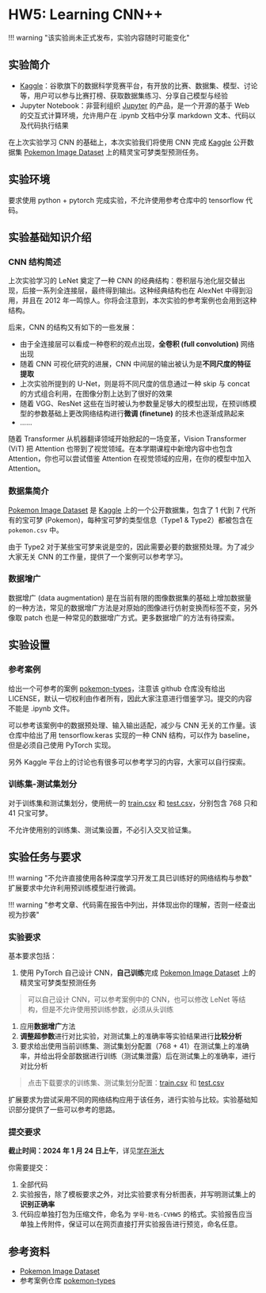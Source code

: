 <link rel="stylesheet" href="../css/counter.css" />

# HW5: Learning CNN++

!!! warning "该实验尚未正式发布，实验内容随时可能变化"

## 实验简介

- [Kaggle](https://zh.wikipedia.org/wiki/Kaggle)：谷歌旗下的数据科学竞赛平台，有开放的比赛、数据集、模型、讨论等，用户可以参与比赛打榜、获取数据集练习、分享自己模型与经验
- Jupyter Notebook：非营利组织 [Jupyter](https://zh.wikipedia.org/wiki/Jupyter) 的产品，是一个开源的基于 Web 的交互式计算环境，允许用户在 .ipynb 文档中分享 markdown 文本、代码以及代码执行结果

在上次实验学习 CNN 的基础上，本次实验我们将使用 CNN 完成 [Kaggle](https://zh.wikipedia.org/wiki/Kaggle) 公开数据集 [Pokemon Image Dataset](https://www.kaggle.com/datasets/vishalsubbiah/pokemon-images-and-types/data) 上的精灵宝可梦类型预测任务。

## 实验环境

要求使用 python + pytorch 完成实验，不允许使用参考仓库中的 tensorflow 代码。

## 实验基础知识介绍

### CNN 结构简述

上次实验学习的 LeNet 奠定了一种 CNN 的经典结构：卷积层与池化层交替出现，后接一系列全连接层，最终得到输出。这种经典结构也在 AlexNet 中得到沿用，并且在 2012 年一鸣惊人。你将会注意到，本次实验的参考案例也会用到这种结构。

后来，CNN 的结构又有如下的一些发展：

- 由于全连接层可以看成一种卷积的观点出现，**全卷积 (full convolution)** 网络出现
- 随着 CNN 可视化研究的进展，CNN 中间层的输出被认为是**不同尺度的特征提取**
- 上次实验所提到的 U-Net，则是将不同尺度的信息通过一种 skip 与 concat 的方式组合利用，在图像分割上达到了很好的效果
- 随着 VGG、ResNet 这些在当时被认为参数量足够大的模型出现，在预训练模型的参数基础上更改网络结构进行**微调 (finetune)** 的技术也逐渐成熟起来
- ......

随着 Transformer 从机器翻译领域开始掀起的一场变革，Vision Transformer (ViT) 把 Attention 也带到了视觉领域。在本学期课程中新增内容中也包含 Attention，你也可以尝试借鉴 Attention 在视觉领域的应用，在你的模型中加入 Attention。

### 数据集简介

[Pokemon Image Dataset](https://www.kaggle.com/datasets/vishalsubbiah/pokemon-images-and-types/data) 是 [Kaggle](https://zh.wikipedia.org/wiki/Kaggle) 上的一个公开数据集，包含了 1 代到 7 代所有的宝可梦 (Pokemon)，每种宝可梦的类型信息（Type1 & Type2）都被包含在 `pokemon.csv` 中。

由于 Type2 对于某些宝可梦来说是空的，因此需要必要的数据预处理。为了减少大家无关 CNN 的工作量，提供了一个案例可以参考学习。

### 数据增广

数据增广 (data augmentation) 是在当前有限的图像数据集的基础上增加数据量的一种方法，常见的数据增广方法是对原始的图像进行仿射变换而标签不变，另外像取 patch 也是一种常见的数据增广方式。更多数据增广的方法有待探索。

## 实验设置

### 参考案例

给出一个可参考的案例 [pokemon-types](https://github.com/rshnn/pokemon-types)，注意该 github 仓库没有给出 LICENSE，默认一切权利由作者所有，因此大家注意进行借鉴学习。提交的内容不能是 .ipynb 文件。

可以参考该案例中的数据预处理、输入输出适配，减少与 CNN 无关的工作量。该仓库中给出了用 tensorflow.keras 实现的一种 CNN 结构，可以作为 baseline，但是必须自己使用 PyTorch 实现。

另外 Kaggle 平台上的讨论也有很多可以参考学习的内容，大家可以自行探索。

### 训练集-测试集划分

对于训练集和测试集划分，使用统一的 [train.csv](csv/train.csv) 和 [test.csv](csv/test.csv)，分别包含 768 只和 41 只宝可梦。

不允许使用别的训练集、测试集设置，不必引入交叉验证集。

## 实验任务与要求

!!! warning "不允许直接使用各种深度学习开发工具已训练好的网络结构与参数"
    扩展要求中允许利用预训练模型进行微调。

!!! warning "参考文章、代码需在报告中列出，并体现出你的理解，否则一经查出视为抄袭"

### 实验要求

基本要求包括：

1. 使用 PyTorch 自己设计 CNN，**自己训练**完成 [Pokemon Image Dataset](https://www.kaggle.com/datasets/vishalsubbiah/pokemon-images-and-types/data) 上的精灵宝可梦类型预测任务
> 可以自己设计 CNN，可以参考案例中的 CNN，也可以修改 LeNet 等结构，但是不允许使用预训练参数，必须从头训练
1. 应用**数据增广**方法
2. **调整超参数**进行对比实验，对测试集上的准确率等实验结果进行**比较分析**
3. 要求给出使用当前训练集、测试集划分配置（768 + 41）在测试集上的准确率，并给出将全部数据进行训练（测试集泄露）后在测试集上的准确率，进行对比分析

> 点击下载要求的训练集、测试集划分配置：[train.csv](csv/train.csv) 和 [test.csv](csv/test.csv)

扩展要求为尝试采用不同的网络结构应用于该任务，进行实验与比较。实验基础知识部分提供了一些可以参考的思路。

### 提交要求

**截止时间：2024 年 1 月 24 日上午**，详见[学在浙大](https://courses.zju.edu.cn)

你需要提交：

1. 全部代码
2. 实验报告，除了模板要求之外，对比实验要求有分析图表，并写明测试集上的**识别正确率**
3. 代码应单独打包为压缩文件，命名为 `学号-姓名-CVHW5` 的格式。实验报告应当单独上传附件，保证可以在网页直接打开实验报告进行预览，命名任意。

## 参考资料

- [Pokemon Image Dataset](https://www.kaggle.com/datasets/vishalsubbiah/pokemon-images-and-types/data)
- 参考案例仓库 [pokemon-types](https://github.com/rshnn/pokemon-types)